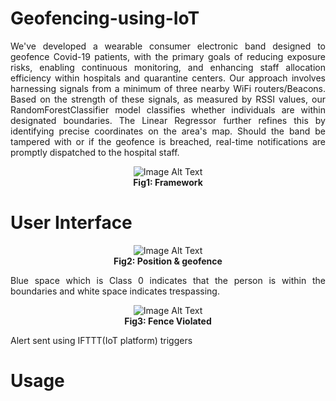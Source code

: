 # Geofencing-using-IoT
<p align="justify">
We've developed a wearable consumer electronic band designed to geofence Covid-19 patients, with the primary goals of reducing exposure risks, enabling continuous monitoring, and enhancing staff allocation efficiency within hospitals and quarantine centers. Our approach involves harnessing signals from a minimum of three nearby WiFi routers/Beacons. Based on the strength of these signals, as measured by RSSI values, our RandomForestClassifier model classifies whether individuals are within designated boundaries. The Linear Regressor further refines this by identifying precise coordinates on the area's map. Should the band be tampered with or if the geofence is breached, real-time notifications are promptly dispatched to the hospital staff.
</p>
<p align="center">
  <img src="https://github.com/arya18mak/Geofencing-using-IoT/assets/55435847/5b2b8a0f-f5ae-4bbf-a3af-40238a116c89" alt="Image Alt Text"><br>
  <b>Fig1: Framework</b>
</p>

# User Interface
<p align="center">
  <img src="https://github.com/arya18mak/Geofencing-using-IoT/assets/55435847/968dbf43-14c2-4c72-ac5c-c4656de10df4" alt="Image Alt Text"><br>
  <b>Fig2: Position & geofence </b>
</p>
<p align="justify">Blue space which is Class 0 indicates that the person is within the boundaries and white space indicates trespassing.</p>



<p align="center">
  <img src="https://github.com/arya18mak/Geofencing-using-IoT/assets/55435847/df18609f-1736-4577-a765-9525f112ebd6" alt="Image Alt Text"><br>
  <b>Fig3: Fence Violated</b>
</p>
<p align="justify">Alert sent using IFTTT(IoT platform) triggers</p>

# Usage

